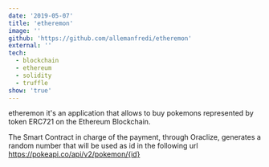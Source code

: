 ```yaml
---
date: '2019-05-07'
title: 'etheremon'
image: ''
github: 'https://github.com/allemanfredi/etheremon'
external: ''
tech:
  - blockchain
  - ethereum
  - solidity
  - truffle
show: 'true'
---
```


etheremon it's an application that allows to buy pokemons represented by token ERC721 on the Ethereum Blockchain.

The Smart Contract in charge of the payment, through Oraclize, generates a random number that will be used as id in the following url https://pokeapi.co/api/v2/pokemon/{id}
